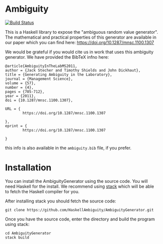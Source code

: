 # Ambiguity

[![Build Status](https://travis-ci.org/HaskellAmbiguity/AmbiguityGenerator.svg?branch=master)](https://travis-ci.org/HaskellAmbiguity/AmbiguityGenerator)

This is a Haskell library to expose the "ambiguous random value generator". The mathematical and practical properties of this generator are available in our paper which you can find here: https://doi.org/10.1287/mnsc.1100.1307

We would be grateful if you would cite us in work that uses this ambiguity generator. We have provided the BibTeX infno here:

```
@article{AmbiguityInTheLabMS2011,
author = {Jack Stecher and Timothy Shields and John Dickhaut},
title = {Generating Ambiguity in the Laboratory},
journal = {Management Science},
volume = {57},
number = {4},
pages = {705-712},
year = {2011},
doi = {10.1287/mnsc.1100.1307},

URL = {
        https://doi.org/10.1287/mnsc.1100.1307
   
},
eprint = {
        https://doi.org/10.1287/mnsc.1100.1307
   
}
```

this info is also available in the `ambiguity.bib` file, if you prefer.

# Installation

You can install the AmbiguityGenerator using the source code. You will
need Haskell for the install. We recommend using
[stack](https://docs.haskellstack.org/en/stable/README/) which will be
able to fetch the Haskell compiler for you.

After installing stack you should fetch the source code:

    git clone https://github.com/HaskellAmbiguity/AmbiguityGenerator.git

Once you have the source code, enter the directory and build the
program using stack:

    cd AmbiguityGenerator
    stack build

